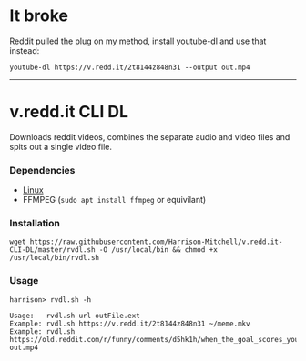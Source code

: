 # It broke
Reddit pulled the plug on my method, install youtube-dl and use that instead:

`youtube-dl https://v.redd.it/2t8144z848n31 --output out.mp4`

---

# v.redd.it CLI DL
Downloads reddit videos, combines the separate audio and video files and spits out a single video file.

### Dependencies
* [Linux](https://stallman-copypasta.github.io/)
* FFMPEG (`sudo apt install ffmpeg` or equivilant)

### Installation
`wget https://raw.githubusercontent.com/Harrison-Mitchell/v.redd.it-CLI-DL/master/rvdl.sh -O /usr/local/bin && chmod +x /usr/local/bin/rvdl.sh`

### Usage
`harrison> rvdl.sh -h`
```
Usage:   rvdl.sh url outFile.ext
Example: rvdl.sh https://v.redd.it/2t8144z848n31 ~/meme.mkv
Example: rvdl.sh https://old.reddit.com/r/funny/comments/d5hk1h/when_the_goal_scores_you/ out.mp4
```
